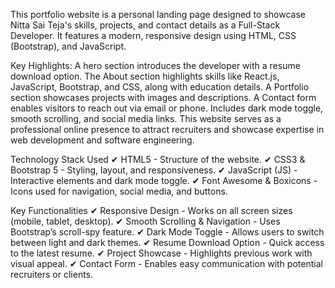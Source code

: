 This portfolio website is a personal landing page designed to showcase Nitta Sai Teja's skills, projects, and contact details as a Full-Stack Developer. It features a modern, responsive design using HTML, CSS (Bootstrap), and JavaScript.

Key Highlights:
A hero section introduces the developer with a resume download option.
The About section highlights skills like React.js, JavaScript, Bootstrap, and CSS, along with education details.
A Portfolio section showcases projects with images and descriptions.
A Contact form enables visitors to reach out via email or phone.
Includes dark mode toggle, smooth scrolling, and social media links.
This website serves as a professional online presence to attract recruiters and showcase expertise in web development and software engineering.



Technology Stack Used
✔ HTML5 - Structure of the website.
✔ CSS3 & Bootstrap 5 - Styling, layout, and responsiveness.
✔ JavaScript (JS) - Interactive elements and dark mode toggle.
✔ Font Awesome & Boxicons - Icons used for navigation, social media, and buttons.

Key Functionalities
✔ Responsive Design - Works on all screen sizes (mobile, tablet, desktop).
✔ Smooth Scrolling & Navigation - Uses Bootstrap’s scroll-spy feature.
✔ Dark Mode Toggle - Allows users to switch between light and dark themes.
✔ Resume Download Option - Quick access to the latest resume.
✔ Project Showcase - Highlights previous work with visual appeal.
✔ Contact Form - Enables easy communication with potential recruiters or clients.
